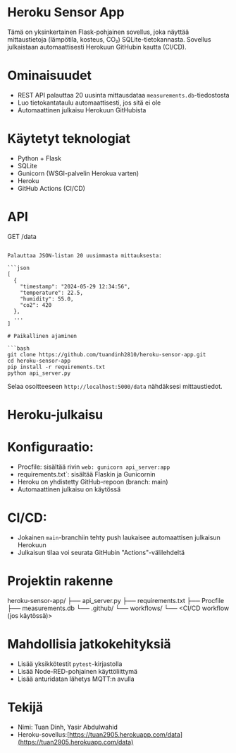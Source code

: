
# Heroku Sensor App

Tämä on yksinkertainen Flask-pohjainen sovellus, joka näyttää mittaustietoja (lämpötila, kosteus, CO₂) SQLite-tietokannasta. Sovellus julkaistaan automaattisesti Herokuun GitHubin kautta (CI/CD).

# Ominaisuudet

- REST API palauttaa 20 uusinta mittausdataa `measurements.db`-tiedostosta
- Luo tietokantataulu automaattisesti, jos sitä ei ole
- Automaattinen julkaisu Herokuun GitHubista

# Käytetyt teknologiat

- Python + Flask
- SQLite
- Gunicorn (WSGI-palvelin Herokua varten)
- Heroku
- GitHub Actions (CI/CD)

# API

GET /data
```

Palauttaa JSON-listan 20 uusimmasta mittauksesta:

```json
[
  {
    "timestamp": "2024-05-29 12:34:56",
    "temperature": 22.5,
    "humidity": 55.0,
    "co2": 420
  },
  ...
]

# Paikallinen ajaminen

```bash
git clone https://github.com/tuandinh2810/heroku-sensor-app.git
cd heroku-sensor-app
pip install -r requirements.txt
python api_server.py
```
Selaa osoitteeseen `http://localhost:5000/data` nähdäksesi mittaustiedot.

# Heroku-julkaisu

# Konfiguraatio:

- Procfile: sisältää rivin `web: gunicorn api_server:app`
- requirements.txt`: sisältää Flaskin ja Gunicornin
- Heroku on yhdistetty GitHub-repoon (branch: main)
- Automaattinen julkaisu on käytössä

# CI/CD:

- Jokainen `main`-branchiin tehty push laukaisee automaattisen julkaisun Herokuun
- Julkaisun tilaa voi seurata GitHubin "Actions"-välilehdeltä

# Projektin rakenne

heroku-sensor-app/
├── api_server.py
├── requirements.txt
├── Procfile
├── measurements.db
└── .github/
    └── workflows/
        └── <CI/CD workflow (jos käytössä)>

# Mahdollisia jatkokehityksiä

- Lisää yksikkötestit `pytest`-kirjastolla
- Lisää Node-RED-pohjainen käyttöliittymä
- Lisää anturidatan lähetys MQTT:n avulla

# Tekijä

- Nimi: Tuan Dinh, Yasir Abdulwahid 
- Heroku-sovellus:[https://tuan2905.herokuapp.com/data](https://tuan2905.herokuapp.com/data)
